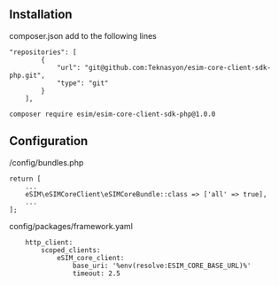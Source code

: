 ## Installation
composer.json add to the following lines
``` 
"repositories": [
        {
            "url": "git@github.com:Teknasyon/esim-core-client-sdk-php.git",
            "type": "git"
        }
    ],

``` 

``` 
composer require esim/esim-core-client-sdk-php@1.0.0
``` 

## Configuration
/config/bundles.php

``` 
return [
    ...
    eSIM\eSIMCoreClient\eSIMCoreBundle::class => ['all' => true],
    ...
];
```
config/packages/framework.yaml

```
    http_client:
        scoped_clients:
            eSIM_core_client:
                base_uri: '%env(resolve:ESIM_CORE_BASE_URL)%'
                timeout: 2.5
```
